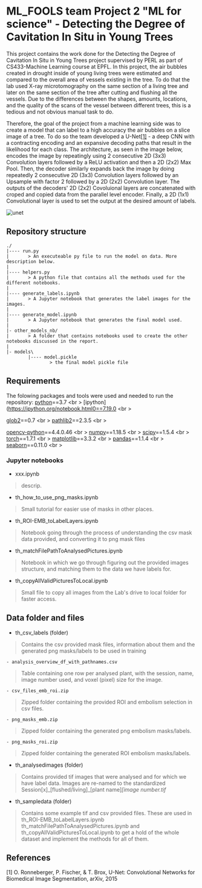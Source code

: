 # ML_FOOLS team Project 2 "ML for science" - Detecting the Degree of Cavitation In Situ in Young Trees

This project contains the work done for the Detecting the Degree of Cavitation In Situ in Young Trees project supervised by PERL as part of CS433-Machine Learning course at EPFL.
In this project, the air bubbles created in drought inside of young living trees were estimated and compared to the overall area of vessels existing in the tree. To do that the lab used X-ray microtomography on the same section of a living tree and later on the same section of the tree after cutting and flushing all the vessels.
Due to the differences between the shapes, amounts, locations, and the quality of the scans of the vessel between different trees, this is a tedious and not obvious manual task to do.

Therefore, the goal of the project from a machine learning side was to create a model that can label to a high accuracy the air bubbles on a slice image of a tree.
To do so the team developed a U-Net[[1]](#1) - a deep CNN with a contracting encoding and an expansive decoding paths that result in the likelihood for each class. 
The architecture, as seen in the image below, encodes the image by repeatingly using 2 consecutive 2D (3x3) Convolution layers followed by a ReLU activation and then a 2D (2x2) Max Pool. Then, the decoder similarly expands back the image by doing repeatedly 2 consecutive 2D (3x3) Convolution layers followed by an Upsample with factor 2 followed by a 2D (2x2) Convolution layer. The outputs of the decoders' 2D (2x2) Covoluional layers are concatenated with croped and copied data from the parallel level encoder. Finally, a 2D (1x1) Convolutional layer is used to set the output at the desired amount of labels.

![unet](https://user-images.githubusercontent.com/58084722/102468257-94ecaf00-4051-11eb-94b3-3d6b34b4474a.png)

## Repository structure
```
./
|---- run.py
|       > An executeable py file to run the model on data. More description below.
|
|---- helpers.py
|       > A python file that contains all the methods used for the different notebooks.
|
|---- generate_labels.ipynb
|       > A Jupyter notebook that generates the label images for the images.
|
|---- generate_model.ipynb
|       > A Jupyter notebook that generates the final model used.
|
|- other_models_nb/
|       > A folder that contains notebooks used to create the other notebooks discussed in the report.
|
|- models\
        |---- model.pickle
                > the final model pickle file
```
## Requirements

The folowing packages and tools were used and needed to run the repository:
[python](https://www.python.org/)==3.7 <br \>
[ipython](https://ipython.org/notebook.html0==7.19.0 <br \>

[glob2](https://pypi.org/project/glob2/)==0.7 <br \>
[pathlib2](https://pypi.org/project/pathlib2/)==2.3.5 <br \>

[opencv-python](https://opencv.org/)==4.4.0.46 <br \>
[numpy](https://numpy.org/)==1.18.5 <br \>
[scipy](https://www.scipy.org/)==1.5.4 <br \>
[torch](https://pytorch.org/)==1.7.1 <br \>
[matplotlib](https://matplotlib.org/)==3.3.2 <br \>
[pandas](https://pandas.pydata.org/)==1.1.4 <br \>
[seaborn](https://seaborn.pydata.org/)==0.11.0 <br \>

### Jupyter notebooks

- xxx.ipynb
> descrip.

- th_how_to_use_png_masks.ipynb
> Small tutorial for easier use of masks in other places.

- th_ROI-EMB_toLabelLayers.ipynb
> Notebook going through the process of understanding the csv mask data provided, and converting it to png mask files

- th_matchFilePathToAnalysedPictures.ipynb
> Notebook in which we go through figuring out the provided images structure, and matching them to the data we have labels for.

- th_copyAllValidPicturesToLocal.ipynb
> Small file to copy all images from the Lab's drive to local folder for faster access.

## Data folder and files

- th_csv_labels (folder)
> Contains the csv provided mask files, information about them and the generated png masks/labels to be used in training

    - analysis_overview_df_with_pathnames.csv
   > Table containing one row per analysed plant, with the session, name, image number used, and voxel (pixel) size for the image.
    
    - csv_files_emb_roi.zip
   > Zipped folder containing the provided ROI and embolism selection in csv files.
   
    - png_masks_emb.zip
   > Zipped folder containing the generated png embolism masks/labels.

    - png_masks_roi.zip
   > Zipped folder containing the generated ROI embolism masks/labels.
   
- th_analysedimages (folder)
> Contains provided tif images that were analysed and for which we have label data. Images are re-named to the standardized Session[x]\_[flushed/living]\_[plant name]_[image number.tif_

- th_sampledata (folder)
> Contains some example tif and csv provided files. These are used in th_ROI-EMB_toLabelLayers.ipynb th_matchFilePathToAnalysedPictures.ipynb and th_copyAllValidPicturesToLocal.ipynb to get a hold of the whole dataset and implement the methods for all of them.


## References
<a id="1">[1]</a> O. Ronneberger, P. Fischer, & T. Brox, U-Net: Convolutional Networks for Biomedical Image Segmentation, arXiv, 2015
